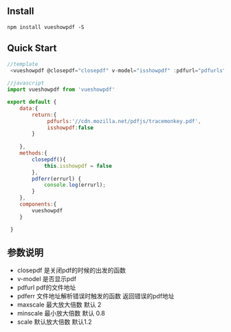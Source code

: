## Install
```shell
npm install vueshowpdf -S
```
## Quick Start
``` javascript
//template
 <vueshowpdf @closepdf="closepdf" v-model="isshowpdf" :pdfurl="pdfurls" @pdferr="pdferr" :maxscale='4' :minscale='0.6' :scale='1.1' ></vueshowpdf>
 
//javascript
import vueshowpdf from 'vueshowpdf'

export default {
    data:{
        return:{
             pdfurls:'//cdn.mozilla.net/pdfjs/tracemonkey.pdf',
             isshowpdf:false
        }
       
    },
    methods:{
        closepdf(){
            this.isshowpdf = false
        },
        pdferr(errurl) {
            console.log(errurl);
        }
    },
    components:{
        vueshowpdf
    }

 }
``` 
 ## 参数说明

- closepdf 是关闭pdf的时候的出发的函数
- v-model 是否显示pdf
- pdfurl pdf的文件地址
- pdferr 文件地址解析错误时触发的函数 返回错误的pdf地址
- maxscale 最大放大倍数 默认 2
- minscale 最小放大倍数 默认 0.8
- scale 默认放大倍数 默认1.2

